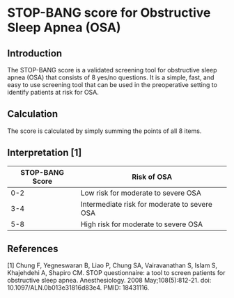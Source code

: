 # STOP-BANG score for Obstructive Sleep Apnea (OSA)

## Introduction

The STOP-BANG score is a validated screening tool for obstructive sleep apnea (OSA) that consists of 8 yes/no questions. It is a simple, fast, and easy to use screening tool that can be used in the preoperative setting to identify patients at risk for OSA.

## Calculation

The score is calculated by simply summing the points of all 8 items.

## Interpretation [1]

| STOP-BANG Score | Risk of OSA                                  |
| --------------- | -------------------------------------------- |
| 0-2             | Low risk for moderate to severe OSA          |
| 3-4             | Intermediate risk for moderate to severe OSA |
| 5-8             | High risk for moderate to severe OSA         |

## References

[1] Chung F, Yegneswaran B, Liao P, Chung SA, Vairavanathan S, Islam S, Khajehdehi A, Shapiro CM. STOP questionnaire: a tool to screen patients for obstructive sleep apnea. Anesthesiology. 2008 May;108(5):812-21. doi: 10.1097/ALN.0b013e31816d83e4. PMID: 18431116.
